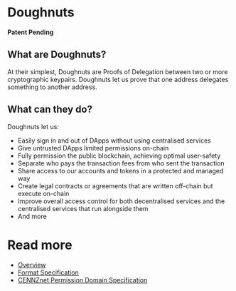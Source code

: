# Doughnuts

**Patent Pending**

## What are Doughnuts?
At their simplest, Doughnuts are Proofs of Delegation between two or more cryptographic keypairs.
Doughnuts let us prove that one address delegates something to another address.

## What can they do?
Doughnuts let us:

* Easily sign in and out of DApps without using centralised services
* Give untrusted DApps limited permissions on-chain
* Fully permission the public blockchain, achieving optimal user-safety
* Separate who pays the transaction fees from who sent the transaction
* Share access to our accounts and tokens in a protected and managed way
* Create legal contracts or agreements that are written off-chain but execute on-chain
* Improve overall access control for both decentralised services and the centralised services that run alongside them
* And more

# Read more
* [Overview](./overview.md)
* [Format Specification](./format.md)
* [CENNZnet Permission Domain Specification](./CENNZnet_format.md)
 
